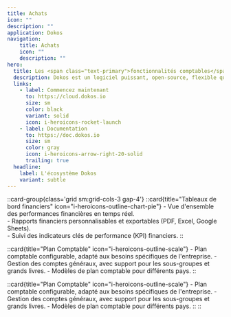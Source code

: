 ```yaml
---
title: Achats
icon: ""
description: ""
application: Dokos
navigation:
    title: Achats
    icon: ""
    description: ""
hero:
  title: Les <span class="text-primary">fonctionnalités comptables</span> détaillées
  description: Dokos est un logiciel puissant, open-source, flexible qui offre une gamme complète de fonctionnalités de comptabilité pour aider les entreprises à gérer leurs finances de manière efficace. 
  links:
    - label: Commencez maintenant
      to: https://cloud.dokos.io
      size: sm
      color: black
      variant: solid
      icon: i-heroicons-rocket-launch
    - label: Documentation
      to: https://doc.dokos.io
      size: sm
      color: gray
      icon: i-heroicons-arrow-right-20-solid
      trailing: true
  headline:
    label: L'écosystème Dokos
    variant: subtle
---
```


::card-group{class='grid sm:grid-cols-3 gap-4'}
  ::card{title="Tableaux de bord financiers" icon="i-heroicons-outline-chart-pie"}
    - Vue d'ensemble des performances financières en temps réel.  
    - Rapports financiers personnalisables et exportables (PDF, Excel, Google Sheets).  
    - Suivi des indicateurs clés de performance (KPI) financiers.
  ::

  ::card{title="Plan Comptable" icon="i-heroicons-outline-scale"}
    - Plan comptable configurable, adapté aux besoins spécifiques de l'entreprise.
    - Gestion des comptes généraux, avec support pour les sous-groupes et grands livres.
    - Modèles de plan comptable pour différents pays.
  ::

  ::card{title="Plan Comptable" icon="i-heroicons-outline-scale"}
    - Plan comptable configurable, adapté aux besoins spécifiques de l'entreprise.
    - Gestion des comptes généraux, avec support pour les sous-groupes et grands livres.
    - Modèles de plan comptable pour différents pays.
  ::
::
